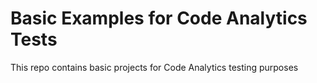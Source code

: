 # Basic Examples for Code Analytics Tests
This repo contains basic projects for Code Analytics testing purposes
